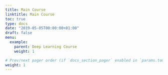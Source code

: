 ```yaml
---
title: Main Course
linktitle: Main Course
toc: true
type: docs
date: "2019-05-05T00:00:00+01:00"
draft: false
menu:
  example:
    parent: Deep Learning Course
    weight: 1

# Prev/next pager order (if `docs_section_pager` enabled in `params.toml`)
weight: 1
---
```

